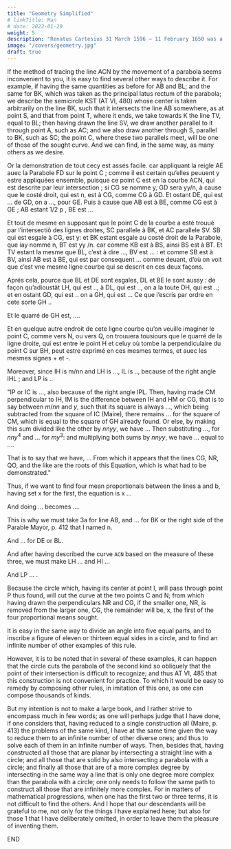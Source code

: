 ```yaml
---
title: "Geometry Simplified"
# linkTitle: Man
# date: 2022-01-29
weight: 5
description: "Renatus Cartesius 31 March 1596 – 11 February 1650 was a French philosopher, mathematician, and scientist who invented analytic geometry"
image: "/covers/geometry.jpg"
draft: true
---
```




If the method of tracing the line ACN by the movement of a parabola seems inconvenient to you, it is easy to find several other ways to describe it. For example, if having the same quantities as before for AB and BL; and the same for BK, which was taken as the principal latus rectum of the parabola; we describe the semicircle KST (AT VI, 480) whose center is taken arbitrarily on the line BK, such that it intersects the line AB somewhere, as at point S, and that from point T, where it ends, we take towards K the line TV, equal to BL; then having drawn the line SV, we draw another parallel to it through point A, such as AC; and we also draw another through S, parallel to BK, such as SC; the point C, where these two parallels meet, will be one of those of the sought curve. And we can find, in the same way, as many others as we desire.

Or la demonstration de tout cecy est assés facile. car appliquant la reigle AE auec la Parabole FD sur le point C ; comme il est certain qu’elles peuuent y estre appliquées ensemble, puisque ce point C est en la courbe ACN, qui est descrite par leur intersection ; si CG se nomme y, GD sera yy/n, à cause que le costé droit, qui est n, est à CG, comme CG à GD. Et ostant DE, qui est ... de GD, on a ..., pour GE. Puis à cause que AB est à BE, comme CG est à GE ; AB estant 1/2 p , BE est ...


Et tout de mesme en supposant que le point C de la courbe a esté trouué par l’intersectiõ des lignes droites, SC parallele à BK, et AC parallele SV. SB qui est esgale à CG, est  y: et BK estant esgale au costé droit de la Parabole, que iay nommé n, BT est yy /n. car comme KB est à BS, ainsi BS est à BT. Et TV estant la mesme que BL, c’est à dire ..., BV est ... : et comme SB est à BV, ainsi AB est à BE, qui est par consequent ... comme deuant, d’où on voit que c’est vne mesme ligne courbe qui se descrit en ces deux façons.


Aprés cela, pource que BL et DE sont esgales, DL et BE le sont aussy : de façon qu’adioustãt LH, qui est .., à DL, qui est .., on a la toute DH, qui est ..; et en ostant GD, qui est .. on a GH, qui est ... Ce que i’escris par ordre en cete sorte GH ..

Et le quarré de GH est, .... 

Et en quelque autre endroit de cete ligne courbe qu’on veuille imaginer le point C, comme vers N, ou vers Q, on trouuera tousiours que le quarré de la ligne droite, qui est entre le point H et celuy où tombe la perpendiculaire du point C sur BH, peut estre exprimé en ces mesmes termes, et auec les mesmes signes + et -.



Moreover, since IH is m/nn and LH is ..., IL is .., because of the right angle IHL ; and LP is ..

"IP or IC is ..., also because of the right angle IPL. Then, having made CM perpendicular to IH, IM is the difference between IH and HM or CG, that is to say between $m/nn$ and $y$, such that its square is always ..., which being subtracted from the square of IC (Maire), there remains ... for the square of CM, which is equal to the square of GH already found. Or else, by making this sum divided like the other by $nnyy$, we have ... Then substituting ..., for $nny^4$ and ... for $my^3$: and multiplying both sums by $nnyy$, we have ... equal to ....

That is to say that we have, ... From which it appears that the lines CG, NR, QO, and the like are the roots of this Equation, which is what had to be demonstrated."

<!-- IP ou IC est, .., à cause aussy de l’angle droit IPL. Puis ayant fait CM perpendiculaire sur IH, IM est la difference qui est entre IH, et HM ou CG, c’est dire entre m/nn et y, en sorte que son quarré est tousiours ..., qui estant osté du quarré Maire de IC, il reste ... pour le quarré de CM, qui est esgal au quarré de GH desia trouué. Ou bien en faisant que cete somme soit diuisée comme l’autre par nnyy, on a ... Puis remettant ..., pour nny4 et .. pour my3 : et multipliant l’vne et l’autre somme par nnyy, on a  ... esgal à .... 

C’est à dire qu’on a, ... D’où il paroist que les lignes CG, NR, QO, et semblables sont les racines de cete Equation, qui est ce qu’il falloit demonstrer. -->


Thus, if we want to find four mean proportionals between the lines a and b, having set x for the first, the equation is x ...

And doing ... becomes .... 

This is why we must take 3a for line AB, and ... for BK or the right side of the Parable Mayor, p. 412 that I named n. 

And ... for DE or BL. 

And after having described the curve `ACN` based on the measure of these three, we must make LH ... and HI ...

And LP ... . 

Because the circle which, having its center at point I, will pass through point P thus found, will cut the curve at the two points C and N; from which having drawn the perpendiculars NR and CG, if the smaller one, NR, is removed from the larger one, CG, the remainder will be, x, the first of the four proportional means sought.

It is easy in the same way to divide an angle into five equal parts, and to inscribe a figure of eleven or thirteen equal sides in a circle, and to find an infinite number of other examples of this rule.

However, it is to be noted that in several of these examples, it can happen that the circle cuts the parabola of the second kind so obliquely that the point of their intersection is difficult to recognize; and thus AT VI, 485 that this construction is not convenient for practice. To which it would be easy to remedy by composing other rules, in imitation of this one, as one can compose thousands of kinds.

But my intention is not to make a large book, and I rather strive to encompass much in few words; as one will perhaps judge that I have done, if one considers that, having reduced to a single construction all (Maire, p. 413) the problems of the same kind, I have at the same time given the way to reduce them to an infinite number of other diverse ones; and thus to solve each of them in an infinite number of ways. Then, besides that, having constructed all those that are planar by intersecting a straight line with a circle; and all those that are solid by also intersecting a parabola with a circle; and finally all those that are of a more complex degree by intersecting in the same way a line that is only one degree more complex than the parabola with a circle; one only needs to follow the same path to construct all those that are infinitely more complex. For in matters of mathematical progressions, when one has the first two or three terms, it is not difficult to find the others. And I hope that our descendants will be grateful to me, not only for the things I have explained here; but also for those 1  that I have deliberately omitted, in order to leave them the pleasure of inventing them.

END